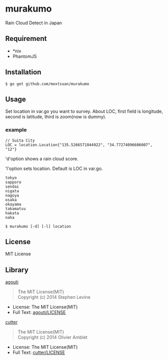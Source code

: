 murakumo
====

Rain Cloud Detect in Japan

## Requirement

- \*nix
- PhantomJS

## Installation

```
$ go get github.com/moxtsuan/murakumo
```

## Usage

Set location in var.go you want to survey.
About LOC, first field is longitude, second is latitude, third is zoom(now is dummy).

### example
```
// Suita City
LOC = location.Location{"135.5266571044922", "34.77274096606007", "12"}
```

'd'option shows a rain cloud score.

'l'option sets location. Default is LOC in var.go.

```
tokyo
sapporo
sendai
nigata
nagoya
osaka
okayama
takamatsu
hakata
naha
```

```
$ murakumo [-d] [-l] location
```

## License

MIT License

## Library
[agouti](https://github.com/sclevine/agouti)

>
>The MIT License(MIT)<br>
>Copyright (c) 2014 Stephen Levine

- License: The MIT License(MIT)
- Full Text: [agouti/LICENSE](https://github.com/sclevine/agouti/blob/master/LICENSE)

[cutter](https://github.com/oliamb/cutter)

>
>The MIT License(MIT)<br>
>Copyright (c) 2014 Olivier Amblet

- License: The MIT License(MIT)
- Full Text: [cutter/LICENSE](https://github.com/oliamb/cutter/blob/master/LICENSE)
